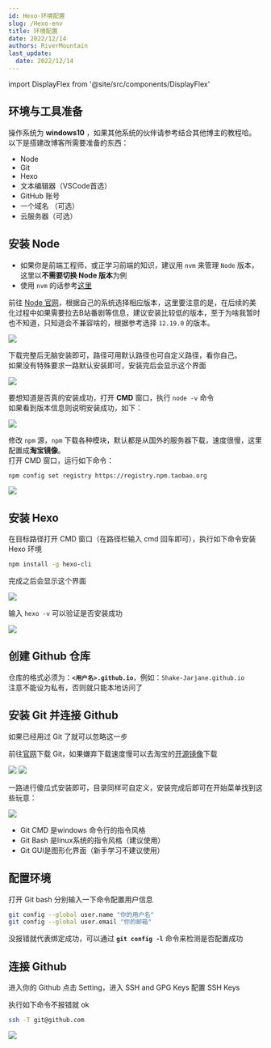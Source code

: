 ```yaml
---
id: Hexo-环境配置
slug: /Hexo-env
title: 环境配置
date: 2022/12/14
authors: RiverMountain
last_update:
  date: 2022/12/14
---
```


import DisplayFlex from '@site/src/components/DisplayFlex'

## 环境与工具准备

操作系统为 **windows10** ，如果其他系统的伙伴请参考结合其他博主的教程哈。<br/>
以下是搭建改博客所需要准备的东西：

- Node
- Git
- Hexo
- 文本编辑器（VSCode首选）
- GitHub 账号
- 一个域名 （可选）
- 云服务器（可选）

## 安装 Node

- 如果你是前端工程师，或正学习前端的知识，建议用 `nvm` 来管理 `Node` 版本，这里以**不需要切换 Node 版本**为例
- 使用 `nvm` 的话参考[这里](docs/../../Docusaurus/环境配置.md/#切换-node-版本)
  
前往 [Node 官网](https://nodejs.org/en/download/)，根据自己的系统选择相应版本，这里要注意的是，在后续的美化过程中如果需要拉去B站番剧等信息，建议安装比较低的版本，至于为啥我暂时也不知道，只知道会不兼容啥的，根据参考选择 `12.19.0` 的版本。

![](assets/环境配置/image-20230423010916.png)


下载完整后无脑安装即可，路径可用默认路径也可自定义路径，看你自己。<br/>
如果没有特殊要求一路默认安装即可，安装完后会显示这个界面

![](assets/环境配置/image-20230423010932.png)



要想知道是否真的安装成功，打开 **CMD** 窗口，执行 `node -v` 命令<br/>
如果看到版本信息则说明安装成功，如下：

![](assets/环境配置/image-20230423010937.png)



修改 `npm` 源，`npm` 下载各种模块，默认都是从国外的服务器下载，速度很慢，这里配置成**淘宝镜像**。<br/>
打开 CMD 窗口，运行如下命令：

```bash
npm config set registry https://registry.npm.taobao.org
```

![](assets/环境配置/image-20230423010944.png)



## 安装 Hexo

在目标路径打开 CMD 窗口（在路径栏输入 cmd 回车即可），执行如下命令安装 Hexo 环境

```bash
npm install -g hexo-cli
```

完成之后会显示这个界面

![](assets/环境配置/image-20230423010952.png)


输入 `hexo -v` 可以验证是否安装成功

![](assets/环境配置/image-20230423010958.png)


## 创建 Github 仓库

仓库的格式必须为：**`<用户名>.github.io`**，例如：`Shake-Jarjane.github.io` <br/>
注意不能设为私有，否则就只能本地访问了

## 安装 Git 并连接 Github

如果已经用过 Git 了就可以忽略这一步

前往[官网](https://git-scm.com/downloads)下载 Git，如果嫌弃下载速度慢可以去淘宝的[开源镜像](https://registry.npmmirror.com/binary.html?path=git-for-windows/v2.36.1.windows.1/)下载

![](assets/环境配置/image-20230423011101.png)
![](assets/环境配置/image-20230423011105.png)



一路进行傻瓜式安装即可，目录同样可自定义，安装完成后即可在开始菜单找到这些玩意：

![](assets/环境配置/image-20230423011111.png)



- Git CMD 是windows 命令行的指令风格
- Git Bash 是linux系统的指令风格（建议使用）
- Git GUI是图形化界面（新手学习不建议使用）

## 配置环境

打开 Git bash 分别输入一下命令配置用户信息

```bash
git config --global user.name "你的用户名"
git config --global user.email "你的邮箱"
```

没报错就代表绑定成功，可以通过 **`git config -l`** 命令来检测是否配置成功

## 连接 Github

进入你的 Github 点击 Setting，进入 SSH and GPG Keys 配置 SSH Keys

执行如下命令不报错就 ok

```bash
ssh -T git@github.com
```

![](assets/环境配置/image-20230423011125.png)

